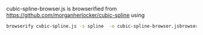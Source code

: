 cubic-spline-browser.js is browserified from https://github.com/morganherlocker/cubic-spline using

```bash
browserify cubic-spline.js -s spline  -o cubic-spline-browser.jsbrowserify cubic-spline.js -s spline  -o cubic-spline-browser.js
```
